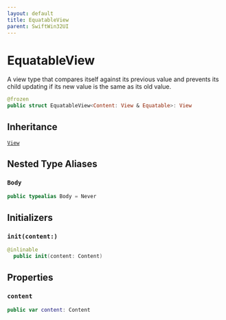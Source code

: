 ```yaml
---
layout: default
title: EquatableView
parent: SwiftWin32UI
---
```

# EquatableView

A view type that compares itself against its previous value and prevents its
child updating if its new value is the same as its old value.

``` swift
@frozen
public struct EquatableView<Content: View & Equatable>: View 
```

## Inheritance

[`View`](https://compnerd.github.io/swift-win32/SwiftWin32UI/View)

## Nested Type Aliases

### `Body`

``` swift
public typealias Body = Never
```

## Initializers

### `init(content:)`

``` swift
@inlinable
  public init(content: Content) 
```

## Properties

### `content`

``` swift
public var content: Content
```
